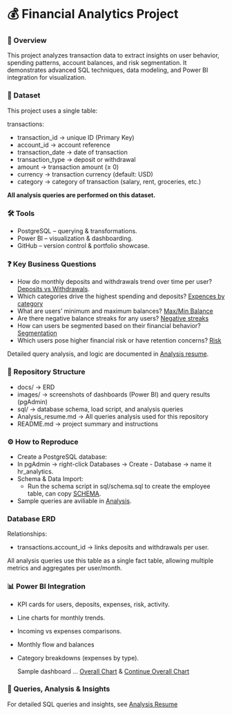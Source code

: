 # 💰 Financial Analytics Project
### 📌 Overview
This project analyzes transaction data to extract insights on user behavior, spending patterns, account balances, and risk segmentation.
It demonstrates advanced SQL techniques, data modeling, and Power BI integration for visualization.

###  📂 Dataset
This project uses a single table:

transactions:
- transaction_id → unique ID (Primary Key)
- account_id → account reference
- transaction_date → date of transaction
- transaction_type → deposit or withdrawal
- amount → transaction amount (≥ 0)
- currency → transaction currency (default: USD)
- category → category of transaction (salary, rent, groceries, etc.)

**All analysis queries are performed on this dataset.**

### 🛠 Tools
- PostgreSQL – querying & transformations.
- Power BI – visualization & dashboarding.
- GitHub – version control & portfolio showcase.

### ❓ Key Business Questions
- How do monthly deposits and withdrawals trend over time per user? [Deposits vs Withdrawals](images/deposit_balance_expences.png).
- Which categories drive the highest spending and deposits? [Expences by category](images/deposit_balance_expences.png)
- What are users’ minimum and maximum balances? [Max/Min Balance](images/deposit_balance_expences.png)
- Are there negative balance streaks for any users? [Negative streaks](images/consecutive_negative_balance.png)
- How can users be segmented based on their financial behavior? [Segmentation](images/segmentation.png)
- Which users pose higher financial risk or have retention concerns? [Risk](images/risk.png)

Detailed query analysis, and logic are documented in [Analysis resume](sql/Analysis_resume.sql).

### 📁 Repository Structure
- docs/                  → ERD
- images/                → screenshots of dashboards (Power BI) and query results (pgAdmin)
- sql/                   → database schema, load script, and analysis queries
- Analysis_resume.md     → All queries analysis used for this repository
- README.md              → project summary and instructions  

### ⚙️ How to Reproduce
- Create a PostgreSQL database:
- In pgAdmin → right-click Databases → Create - Database → name it hr_analytics.
- Schema & Data Import:
    * Run the schema script in sql/schema.sql to create the employee table, can copy [SCHEMA](sql/SCHEMA.sql).
- Sample queries are aviliable in [Analysis](sql/Analysis.sql).

### Database ERD
Relationships:
  - transactions.account_id → links deposits and withdrawals per user.

All analysis queries use this table as a single fact table, allowing multiple metrics and aggregates per user/month.

### 📊 Power BI Integration
- KPI cards for users, deposits, expenses, risk, activity.
- Line charts for monthly trends.
- Incoming vs expenses comparisons.
- Monthly flow and balances
- Category breakdowns (expenses by type).

    Sample dashboard ... [Overall Chart](images/overall_chart.png) & [Continue Overall Chart](images/Overall_chart_2.png)

### 📑 Queries, Analysis & Insights
For detailed SQL queries and insights, see [Analysis Resume](Analysis_resume.md)
